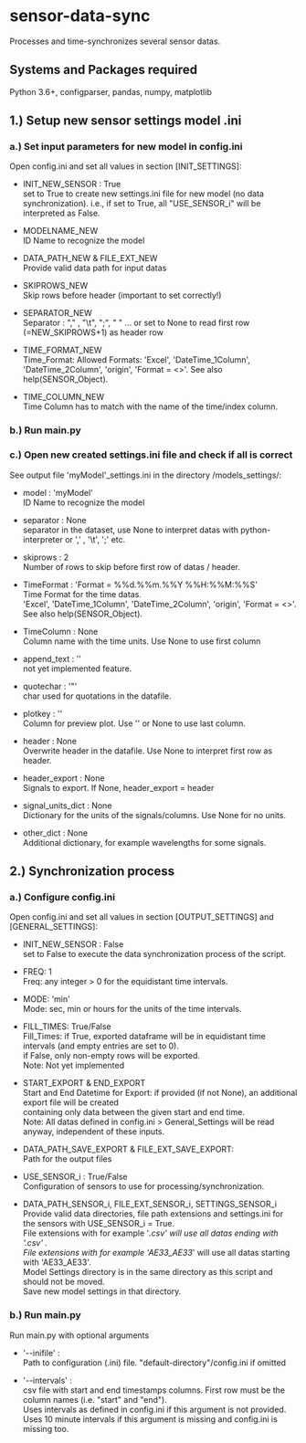 # sensor-data-sync
Processes and time-synchronizes several sensor datas.

## Systems and Packages required
Python 3.6+,
configparser,
pandas,
numpy,
matplotlib


## 1.) Setup new sensor settings model .ini
### a.) Set input parameters for new model in config.ini
Open config.ini and set all values in section [INIT_SETTINGS]:  

- INIT_NEW_SENSOR : True      
set to True to create new settings.ini file for new model (no data synchronization). i.e., if set to True, all "USE_SENSOR_i" will be interpreted as False.

- MODELNAME_NEW     
ID Name to recognize the model  

- DATA_PATH_NEW & FILE_EXT_NEW    
Provide valid data path for input datas   

- SKIPROWS_NEW    
Skip rows before header (important to set correctly!) 

- SEPARATOR_NEW     
Separator : "," , "\t", ";", " " ... or set to None to read first row (=NEW_SKIPROWS+1) as header row 

- TIME_FORMAT_NEW       
Time_Format: Allowed Formats: 'Excel', 'DateTime_1Column', 'DateTime_2Column', 'origin', 'Format = <>'. 
See also help(SENSOR_Object). 

- TIME_COLUMN_NEW       
Time Column has to match with the name of the time/index column. 


### b.) Run main.py


### c.) Open new created settings.ini file and check if all is correct
See output file 'myModel'_settings.ini in the directory /models_settings/:

- model : 'myModel'     
ID Name to recognize the model      

- separator : None      
separator in the dataset, use None to interpret datas with python-interpreter or ',' , '\t', ';' etc.       

- skiprows : 2      
Number of rows to skip before first row of datas / header.      

- TimeFormat : 'Format = %%d.%%m.%%Y %%H:%%M:%%S'       
Time Format for the time datas.   
'Excel', 'DateTime_1Column', 'DateTime_2Column', 'origin', 'Format = <>'.     
See also help(SENSOR_Object).   

- TimeColumn : None     
Column name with the time units. Use None to use first column     

- append_text : ''      
not yet implemented feature.    

- quotechar : '"'     
char used for quotations in the datafile.     

- plotkey : ''      
Column for preview plot. Use '' or None to use last column.     

- header : None     
Overwrite header in the datafile. Use None to interpret first row as header.    

- header_export : None    
Signals to export. If None, header_export = header    

- signal_units_dict : None    
Dictionary for the units of the signals/columns. Use None for no units.     

- other_dict : None     
Additional dictionary, for example wavelengths for some signals.    



## 2.) Synchronization process
### a.) Configure config.ini

Open config.ini and set all values in section [OUTPUT_SETTINGS] and [GENERAL_SETTINGS]:

- INIT_NEW_SENSOR : False     
set to False to execute the data synchronization process of the script.     

- FREQ: 1     
Freq: any integer > 0 for the equidistant time intervals.     

- MODE: 'min'     
Mode: sec, min or hours for the units of the time intervals.    

- FILL_TIMES: True/False    
Fill_Times: if True, exported dataframe will be in equidistant time intervals (and empty entries are set to 0).      
if False, only non-empty rows will be exported.    
Note: Not yet implemented     

- START_EXPORT & END_EXPORT     
Start and End Datetime for Export: if provided (if not None), an additional export file will be created     
containing only data between the given start and end time.      
Note: All datas defined in config.ini > General_Settings will be read anyway, independent of these inputs.    

- DATA_PATH_SAVE_EXPORT & FILE_EXT_SAVE_EXPORT:     
Path for the output files     

- USE_SENSOR_i : True/False     
Configuration of sensors to use for processing/synchronization.     

- DATA_PATH_SENSOR_i, FILE_EXT_SENSOR_i, SETTINGS_SENSOR_i    
Provide valid data directories, file path extensions and settings.ini for the sensors with USE_SENSOR_i = True.    
File extensions with for example '*.csv' will use all datas ending with '.csv'  .  
File extensions with for example 'AE33_AE33*' will use all datas starting with 'AE33_AE33'.    
Model Settings directory is in the same directory as this script and should not be moved.     
Save new model settings in that directory.    

### b.) Run main.py
Run main.py with optional arguments     

- '--inifile' :     
Path to configuration (.ini) file. "default-directory"/config.ini if omitted    

- '--intervals' :     
csv file with start and end timestamps columns. First row must be the column names (i.e. "start" and "end").      
Uses intervals as defined in config.ini if this argument is not provided.     
Uses 10 minute intervals if this argument is missing and config.ini is missing too.
